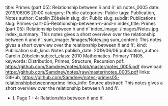 title:      		Primes (part 05): Relationship between n̄ and n̄'
id:                 notes_0005
date:       		2019/06/06 20:00
category:		    Public
categories:		    Public
tags:       		Publication, Notes
author:     		Carolin Zöbelein
slug_dir:           Public
slug_subdir:        Publications
slug:       		Primes-part-05-Relationship-between-n-and-n
index_title:		Primes (part 05): Relationship between n̄ and n̄'
index_image:        /images/Notes.jpg
index_summary:		This notes gives a short overview over the relationship between n̄ and n̄'.
sum_image:			/images/Notes.jpg
sum_content:		This notes gives a short overview over the relationship between n̄ and n̄'.
kind:               Publication
sub_kind:           Notes
publish_date:       2019/06/06
publication_author: Carolin Zöbelein
subject_class:      2010 Mathematics. Primary 11N05.	
keywords:           Distribution, Primes, Structure, Recursion
pdf:                https://github.com/Samdney/notes/blob/master/notes_0005.pdf
download:           https://github.com/Samdney/notes/raw/master/notes_0005.pdf
links:              GitHub, https://github.com/Samdney/notes-primes05-relationshipbetweennnprime
links_info:         Source
abstract:           This notes gives a short overview over the relationship between n̄ and n̄'.


* I. Page 1 - 4: Relationship between n̄ and n̄'.
